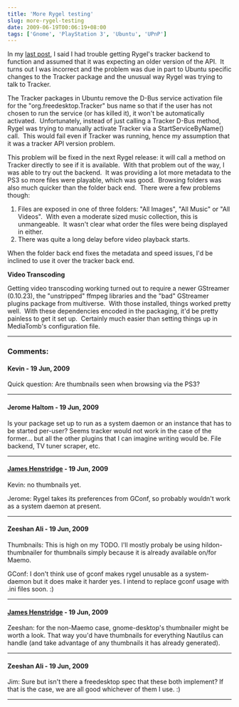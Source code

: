 ```yaml
---
title: 'More Rygel testing'
slug: more-rygel-testing
date: 2009-06-19T00:06:19+08:00
tags: ['Gnome', 'PlayStation 3', 'Ubuntu', 'UPnP']
---
```


In my [last post](ubuntu-packages-for-rygel.md "Ubuntu packages for
Rygel"), I said I had trouble getting Rygel\'s tracker backend to
function and assumed that it was expecting an older version of the
API.  It turns out I was incorrect and the problem was due in part to
Ubuntu specific changes to the Tracker package and the unusual way
Rygel was trying to talk to Tracker.

The Tracker packages in Ubuntu remove the D-Bus service activation file
for the \"org.freedesktop.Tracker\" bus name so that if the user has not
chosen to run the service (or has killed it), it won\'t be automatically
activated.  Unfortunately, instead of just calling a Tracker D-Bus
method, Rygel was trying to manually activate Tracker via a
StartServiceByName() call.  This would fail even if Tracker was running,
hence my assumption that it was a tracker API version problem.

This problem will be fixed in the next Rygel release: it will call a
method on Tracker directly to see if it is available.  With that problem
out of the way, I was able to try out the backend.  It was providing a
lot more metadata to the PS3 so more files were playable, which was
good.  Browsing folders was also much quicker than the folder back end. 
There were a few problems though:

1.  Files are exposed in one of three folders: \"All Images\", \"All
    Music\" or \"All Videos\".  With even a moderate sized music
    collection, this is unmangeable.  It wasn\'t clear what order the
    files were being displayed in either.
2.  There was quite a long delay before video playback starts.

When the folder back end fixes the metadata and speed issues, I\'d be
inclined to use it over the tracker back end.

**Video Transcoding**

Getting video transcoding working turned out to require a newer
GStreamer (0.10.23), the \"unstripped\" ffmpeg libraries and the \"bad\"
GStreamer plugins package from multiverse.  With those installed, things
worked pretty well.  With these dependencies encoded in the packaging,
it\'d be pretty painless to get it set up.  Certainly much easier than
setting things up in MediaTomb\'s configuration file.

---
### Comments:
#### Kevin - <time datetime="2009-06-19 00:41:51">19 Jun, 2009</time>

Quick question: Are thumbnails seen when browsing via the PS3?

---
#### Jerome Haltom - <time datetime="2009-06-19 01:13:35">19 Jun, 2009</time>

Is your package set up to run as a system daemon or an instance that has
to be started per-user? Seems tracker would not work in the case of the
former\... but all the other plugins that I can imagine writing would
be. File backend, TV tuner scraper, etc.

---
#### [James Henstridge](http://blogs.gnome.org/jamesh/) - <time datetime="2009-06-19 09:47:07">19 Jun, 2009</time>

Kevin: no thumbnails yet.

Jerome: Rygel takes its preferences from GConf, so probably wouldn\'t
work as a system daemon at present.

---
#### Zeeshan Ali - <time datetime="2009-06-19 21:50:54">19 Jun, 2009</time>

Thumbnails: This is high on my TODO. I\'ll mostly probaly be using
hildon-thumbnailer for thumbnails simply because it is already available
on/for Maemo.

GConf: I don\'t think use of gconf makes rygel unusable as a
system-daemon but it does make it harder yes. I intend to replace gconf
usage with .ini files soon. :)

---
#### [James Henstridge](http://blogs.gnome.org/jamesh/) - <time datetime="2009-06-19 22:18:30">19 Jun, 2009</time>

Zeeshan: for the non-Maemo case, gnome-desktop\'s thumbnailer might be
worth a look. That way you\'d have thumbnails for everything Nautilus
can handle (and take advantage of any thumbnails it has already
generated).

---
#### Zeeshan Ali - <time datetime="2009-06-19 23:35:13">19 Jun, 2009</time>

Jim: Sure but isn\'t there a freedesktop spec that these both implement?
If that is the case, we are all good whichever of them I use. :)

---
